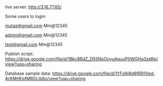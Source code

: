 
live server:
http://3.16.77.65/

Some users to login:

mutaz@gmail.com
Mm@12345

admin@gmail.com
Mm@12345

test@gmail.com
Mm@12345


Publish script:
https://drive.google.com/file/d/1Bkc8RdZ_D55NpOoyuAquuP0WGHq3zeRp/view?usp=sharing

Database sample data:
https://drive.google.com/file/d/1YFsNj8d8fRR1Ved-ArKMHEpfMRGLjb6o/view?usp=sharing

